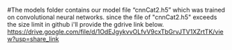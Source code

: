 #The models folder contains our model file “cnnCat2.h5” which was trained on convolutional neural networks.
since the file of "cnnCat2.h5" exceeds the size limit in github i'll provide the gdrive link below.
https://drive.google.com/file/d/1OdEJgykvvOLfvV9cxTbGrvJTV1XZrtTK/view?usp=share_link

